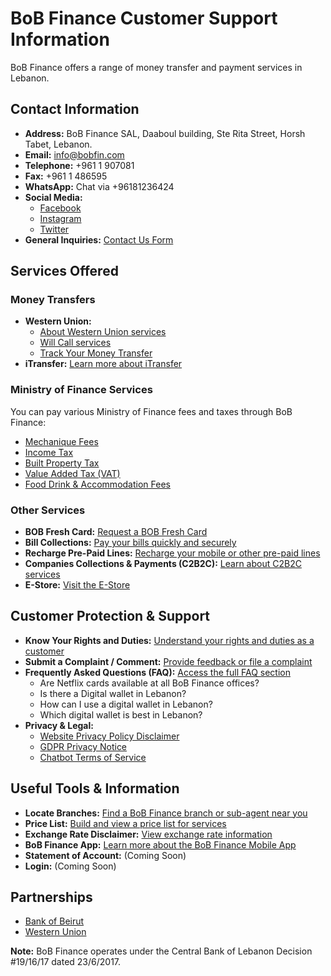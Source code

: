 # BoB Finance Customer Support Information

BoB Finance offers a range of money transfer and payment services in Lebanon.

## Contact Information

*   **Address:** BoB Finance SAL, Daaboul building, Ste Rita Street, Horsh Tabet, Lebanon.
*   **Email:** info@bobfin.com
*   **Telephone:** +961 1 907081
*   **Fax:** +961 1 486595
*   **WhatsApp:** Chat via +96181236424
*   **Social Media:**
    *   [Facebook](https://www.facebook.com/BobFinanceSal)
    *   [Instagram](https://www.instagram.com/BoB_Finance)
    *   [Twitter](https://twitter.com/BoBFinance2)
*   **General Inquiries:** [Contact Us Form](https://www.bob-finance.com/Inside/InsidePages/ContactUs)

## Services Offered

### Money Transfers
*   **Western Union:**
    *   [About Western Union services](https://www.bob-finance.com/Inside/InsidePages/AboutWesternUnion)
    *   [Will Call services](https://www.bob-finance.com/Inside/InsidePages/WillCall)
    *   [Track Your Money Transfer](http://www.wu.com/LB/en/track-transfer.html)
*   **iTransfer:** [Learn more about iTransfer](https://www.bob-finance.com/Inside/InsidePages/ITransfer)

### Ministry of Finance Services
You can pay various Ministry of Finance fees and taxes through BoB Finance:
*   [Mechanique Fees](https://www.bob-finance.com/Inside/InsidePages/MecaniqueFees)
*   [Income Tax](https://www.bob-finance.com/Inside/InsidePages/IncomeTax)
*   [Built Property Tax](https://www.bob-finance.com/Inside/InsidePages/BuiltPropertyTax)
*   [Value Added Tax (VAT)](https://www.bob-finance.com/Inside/InsidePages/ValueAddedTax(VAT))
*   [Food Drink & Accommodation Fees](https://www.bob-finance.com/Inside/InsidePages/FoodDrinkAccommodationFees)

### Other Services
*   **BOB Fresh Card:** [Request a BOB Fresh Card](https://www.bob-finance.com/Request/FreshCards)
*   **Bill Collections:** [Pay your bills quickly and securely](https://www.bob-finance.com/Inside/InsidePages/BillCollections)
*   **Recharge Pre-Paid Lines:** [Recharge your mobile or other pre-paid lines](https://www.bob-finance.com/Inside/InsidePages/RechargePrepaidLines)
*   **Companies Collections & Payments (C2B2C):** [Learn about C2B2C services](https://www.bob-finance.com/Inside/InsidePages/C2B)
*   **E-Store:** [Visit the E-Store](https://www.bob-finance.com/Inside/InsidePages/Estore)

## Customer Protection & Support

*   **Know Your Rights and Duties:** [Understand your rights and duties as a customer](https://www.bob-finance.com/Inside/RightsAndDuties)
*   **Submit a Complaint / Comment:** [Provide feedback or file a complaint](https://www.bob-finance.com/CustomerProtection/ComplaintAndCommentView)
*   **Frequently Asked Questions (FAQ):** [Access the full FAQ section](https://www.bob-finance.com/Inside/FAQ)
    *   Are Netflix cards available at all BoB Finance offices?
    *   Is there a Digital wallet in Lebanon?
    *   How can I use a digital wallet in Lebanon?
    *   Which digital wallet is best in Lebanon?
*   **Privacy & Legal:**
    *   [Website Privacy Policy Disclaimer](https://www.bob-finance.com/PDF/BoBFinanceWebsitePrivacyPolicy.pdf)
    *   [GDPR Privacy Notice](https://www.bob-finance.com/PDF/BoBFinanceGDPRPolicy.pdf)
    *   [Chatbot Terms of Service](https://www.bob-finance.com/PDF/BoBFinanceChatbotPlatformTermsofService.pdf)

## Useful Tools & Information

*   **Locate Branches:** [Find a BoB Finance branch or sub-agent near you](https://www.bob-finance.com/Inside/Subagents)
*   **Price List:** [Build and view a price list for services](https://www.bob-finance.com/Home/BuildPriceList/)
*   **Exchange Rate Disclaimer:** [View exchange rate information](https://www.bob-finance.com/Home/ExchangeRateDisclaimer)
*   **BoB Finance App:** [Learn more about the BoB Finance Mobile App](https://www.bob-finance.com/Inside/InsidePages/BoBFinanceApp)
*   **Statement of Account:** (Coming Soon)
*   **Login:** (Coming Soon)

## Partnerships

*   [Bank of Beirut](http://www.bankofbeirut.com/)
*   [Western Union](http://www.westernunion.com/)

**Note:** BoB Finance operates under the Central Bank of Lebanon Decision #19/16/17 dated 23/6/2017.